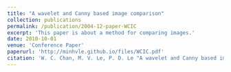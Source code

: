 ```yaml
---
title: "A wavelet and Canny based image comparison"
collection: publications
permalink: /publication/2004-12-paper-WCIC
excerpt: 'This paper is about a method for comparing images.'
date: 2010-10-01
venue: 'Conference Paper'
paperurl: 'http://minhvle.github.io/files/WCIC.pdf'
citation: 'W. C. Chan, M. V. Le, P. D. Le "A wavelet and Canny based image comparison", <i>Proceedings of the IEEE International Conference on Cybernetics and Intelligent Systems, Singapore, pp. 329-333, 1-3 December 2004.</i>'
---
```



